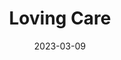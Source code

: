 ---
title: Loving Care
description: How to care for others.
date: 2023-03-09
lang: en
published: false
series: political thinking!
og_image: ""
og_image_alt: ""
og_image_width: ""
og_image_height: ""
tags:
  - menta health
  - Love
  - care
  - society
  - the world
---